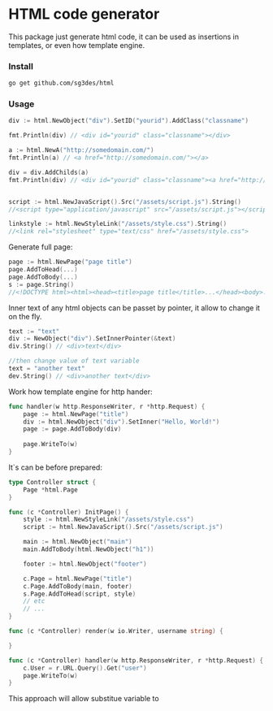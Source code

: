 # HTML code generator

This package just generate html code, it can be used as insertions in templates, or even how template engine.

### Install

```sh
go get github.com/sg3des/html
```

### Usage

```go
div := html.NewObject("div").SetID("yourid").AddClass("classname")

fmt.Println(div) // <div id="yourid" class="classname"></div>

a := html.NewA("http://somedomain.com/")
fmt.Println(a) // <a href="http://somedomain.com/"></a>

div = div.AddChilds(a)
fmt.Println(div) // <div id="yourid" class="classname"><a href="http://somedomain.com/"></a></div>


script := html.NewJavaScript().Src("/assets/script.js").String()
//<script type="application/javascript" src="/assets/script.js"></script>

linkstyle := html.NewStyleLink("/assets/style.css").String()
//<link rel="stylesheet" type="text/css" href="/assets/style.css">
```

Generate full page:

```go
page := html.NewPage("page title")
page.AddToHead(...)
page.AddToBody(...)
s := page.String()
//<!DOCTYPE html><html><head><title>page title</title>...</head><body>...</body></html>
```

Inner text of any html objects can be passet by pointer, it allow to change it on the fly.

```go
text := "text"
div := NewObject("div").SetInnerPointer(&text)
div.String() // <div>text</div>

//then change value of text variable
text = "another text"
dev.String() // <div>another text</div>
```


Work how template engine for http hander:

```go
func handler(w http.ResponseWriter, r *http.Request) {
	page := html.NewPage("title")
	div := html.NewObject("div").SetInner("Hello, World!")
	page := page.AddToBody(div)
	
	page.WriteTo(w)
}
```



It\`s can be before prepared:

```go
type Controller struct {
	Page *html.Page
}

func (c *Controller) InitPage() {
	style := html.NewStyleLink("/assets/style.css")
	script := html.NewJavaScript().Src("/assets/script.js")

	main := html.NewObject("main")
	main.AddToBody(html.NewObject("h1"))

	footer := html.NewObject("footer")

	c.Page = html.NewPage("title")
	c.Page.AddToBody(main, footer)
	s.Page.AddToHead(script, style)
	// etc
	// ...
}

func (c *Controller) render(w io.Writer, username string) {

}

func (c *Controller) handler(w http.ResponseWriter, r *http.Request) {
	c.User = r.URL.Query().Get("user")
	page.WriteTo(w)
} 
```

This approach will allow substitue variable to 